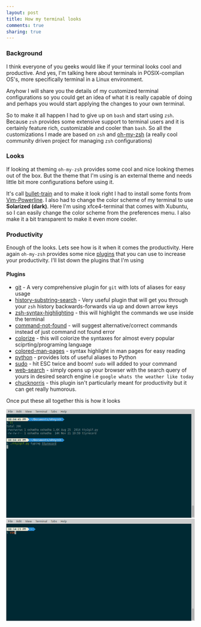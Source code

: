 ```yaml
---
layout: post
title: How my terminal looks
comments: true
sharing: true
---
```


### Background

I think everyone of you geeks would like if your terminal looks cool and productive. And yes, I'm talking here about terminals in POSIX-complian OS's, more specifically terminal in a Linux environment.

Anyhow I will share you the details of my customized terminal configurations so you could get an idea of what it is really capable of doing and perhaps you would start applying the changes to your own terminal.

So to make it all happen I had to give up on ```bash``` and start using ```zsh```. Because ``zsh`` provides some extensive support to terminal users and it is certainly feature rich, customizable  and cooler than ```bash```. So all the customizations I made are based on ```zsh``` and [oh-my-zsh](https://github.com/robbyrussell/oh-my-zsh) (a really cool community driven project for managing ```zsh``` configurations)

### Looks

If looking at theming ```oh-my-zsh``` provides some cool and nice looking themes out of the box. But the theme that I'm using is an external theme and needs little bit more configurations before using it.

It's call [bullet-train](https://github.com/caiogondim/bullet-train-oh-my-zsh-theme) and to make it look right I had to install some fonts from [Vim-Powerline](https://github.com/powerline/fonts). I also had to change the color scheme of my terminal to use **Solarized (dark)**. Here I'm using xfce4-terminal that comes with Xubuntu, so I can easily change the color scheme from the preferences menu. I also make it a bit transparent to make it even more cooler.  

### Productivity

Enough of the looks. Lets see how is it when it comes the productivity. Here again ```oh-my-zsh``` provides some nice [plugins](https://github.com/robbyrussell/oh-my-zsh/tree/master/plugins) that you can use to increase your productivity. I'll list down the plugins that I'm using

#### Plugins

- [git](https://github.com/robbyrussell/oh-my-zsh/wiki/Plugin:git) - A very comprehensive plugin for ```git``` with lots of aliases for easy usage
- [history-substring-search](https://github.com/robbyrussell/oh-my-zsh/tree/master/plugins/history-substring-search) - Very useful plugin that will get you through your ```zsh``` history backwards-forwards via up and down arrow keys
- [zsh-syntax-highlighting](https://github.com/zsh-users/zsh-syntax-highlighting) - this will highlight the commands we use inside the terminal
- [command-not-found](https://github.com/robbyrussell/oh-my-zsh/tree/master/plugins/command-not-found) - will suggest alternative/correct commands instead of just command not found error
- [colorize](https://github.com/robbyrussell/oh-my-zsh/tree/master/plugins/colorize) - this will colorize the syntaxes for almost every popular sciprting/programing language
- [colored-man-pages](https://github.com/robbyrussell/oh-my-zsh/tree/master/plugins/colored-man-pages) - syntax highlight in man pages for easy reading
- [python](https://github.com/robbyrussell/oh-my-zsh/tree/master/plugins/python) - provides lots of useful aliases to Python
- [sudo](https://github.com/robbyrussell/oh-my-zsh/tree/master/plugins/sudo) - hit ESC twice and boom! ```sudo``` will added to your command
- [web-search](https://github.com/robbyrussell/oh-my-zsh/tree/master/plugins/web-search) - simply opens up your browser with the search query of yours in desired search engine i.e ```google whats the weather like today```
- [chucknorris](https://github.com/robbyrussell/oh-my-zsh/tree/master/plugins/chucknorris) - this plugin isn't particularly meant for productivity but it can get really humorous.

Once put these all together this is how it looks

<img src="/public/images/how_my_t_looks_01.gif" alt="img" class="inline"/>
<img src="/public/images/how_my_t_looks_02.gif" alt="img" class="inline"/>
